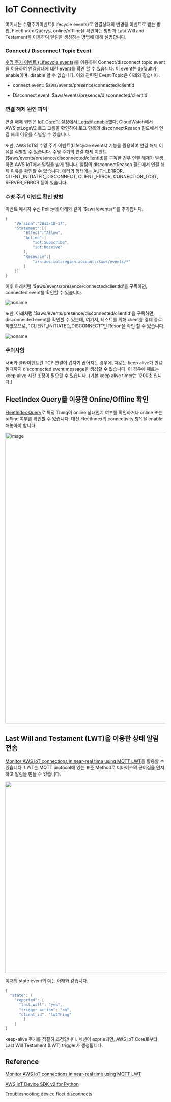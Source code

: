 # IoT Connectivity

여기서는 수명주기이벤트(Lifecycle events)로 연결상태의 변경을 이벤트로 받는 방법, FleetIndex Query로 online/offline을 확인하는 방법과 Last Will and Testament을 이용하여 알림을 생성하는 방법에 대해 설명합니다. 


### Connect / Disconnect Topic Event 

[수명 주기 이벤트 (Lifecycle events)](https://docs.aws.amazon.com/iot/latest/developerguide/life-cycle-events.html)를 이용하여 Connect/disconnect topic event을 이용하여 연결상태에 대한 event를 확인 할 수 있습니다. 이 event는 default가 enable이며, disable 할 수 없습니다. 이와 관련된 Event Topic은 아래와 같습니다. 

- connect event: $aws/events/presence/connected/clientId 

- Disconnect event: $aws/events/presence/disconnected/clientId 


### 연결 해제 원인 파악 

연결 해제 원인은 [IoT Core의 설정에서 Logs을 enable](https://ap-northeast-2.console.aws.amazon.com/iot/home?region=ap-northeast-2#/settings/logging)했다, CloudWatch에서 AWSIotLogsV2 로그 그룹을 확인하여 로그 항목의 disconnectReason 필드에서 연결 해제 이유를 식별할 수 있습니다.

또한, AWS IoT의 수명 주기 이벤트(Lifecycle events) 기능을 활용하여 연결 해제 이유를 식별할 수 있습니다. 수명 주기의 연결 해제 이벤트($aws/events/presence/disconnected/clientId)를 구독한 경우 연결 해제가 발생하면 AWS IoT에서 알림을 받게 됩니다. 알림의 disconnectReason 필드에서 연결 해제 이유를 확인할 수 있습니다. 에러의 형태에는 AUTH_ERROR, CLIENT_INITIATED_DISCONNECT, CLIENT_ERROR, CONNECTION_LOST, SERVER_ERROR 등이 있습니다.


### 수명 주기 이벤트 확인 방법

이벤트 메시지 수신 Policy에 아래와 같이 '$aws/events/\*'를 추가합니다. 

```java
{
    "Version":"2012-10-17",
    "Statement":[{
        "Effect":"Allow",
        "Action":[
            "iot:Subscribe",
            "iot:Receive"
        ],
        "Resource":[
            "arn:aws:iot:region:account:/$aws/events/*"
        ]
    }]
}
```

이후 아래처럼 '$aws/events/presence/connected/clientId'을 구독하면, connected event를 확인할 수 있습니다. 

![noname](https://user-images.githubusercontent.com/52392004/192277910-ccfbaca2-6259-4b67-a840-36308c0d300e.png)

또한, 아래처럼 '$aws/events/presence/disconnected/clientId'을 구독하면, disconnected event를 확인할 수 있는데, 여기서, 테스트를 위해 client를 강제 종료하였으므로, "CLIENT_INITIATED_DISCONNECT"인 Reson을 확인 할 수 있습니다. 

![noname](https://user-images.githubusercontent.com/52392004/192278792-afc6ece9-6cc7-4ba4-bb3d-58f33b4bad4a.png)

### 주의사항 

서버와 클라이언트간 TCP 연결이 갑자기 끊어지는 경우에, 때로는 keep alive가 만료될때까지 disconnected event message을 생성할 수 없습니다. 이 경우에 때로는 keep alive 시간 조정이 필요할 수 있습니다. (기본 keep alive timer는 1200초 입니다.)




## FleetIndex Query을 이용한 Online/Offline 확인 

[FleetIndex Query](https://docs.aws.amazon.com/iot/latest/developerguide/example-queries.html)로 특정 Thing이 online 상태인지 여부를 확인하거나 online 또는 offline 여부를 확인할 수 있습니다. 대신 FleetIndex의 connectivity 항목을 enable 해놓아야 합니다.

<img width="911" alt="image" src="https://user-images.githubusercontent.com/52392004/192209667-e6994903-9490-4746-8d3e-bd44e627f437.png">




## Last Will and Testament (LWT)을 이용한 상태 알림 전송

[Monitor AWS IoT connections in near-real time using MQTT LWT](https://aws.amazon.com/ko/blogs/iot/monitor-aws-iot-connections-in-near-real-time-using-mqtt-lwt/)을 활용할 수 있습니다. LWT는 MQTT protocol에 있는 표준 Method로 디바이스의 끊어짐을 인지하고 알림을 만들 수 있습니다. 

<img src="https://user-images.githubusercontent.com/52392004/192209753-475dc7d5-b6c2-4b8e-b359-30361ff2b64e.png" width="600">

이때의 state event의 예는 아래와 같습니다. 

```java
{
  "state": {
    "reported": {
      "last_will": "yes",
      "trigger_action": "on",
      "client_id": "lwtThing"
        }
    }
}
```

keep-alive 주기를 적절히 조정합니다. 세션이 exprie되면, AWS IoT Core로부터 Last Will Testament (LWT) trigger가 생성됩니다. 


## Reference 

[Monitor AWS IoT connections in near-real time using MQTT LWT](https://aws.amazon.com/ko/blogs/iot/monitor-aws-iot-connections-in-near-real-time-using-mqtt-lwt/)

[AWS IoT Device SDK v2 for Python](https://github.com/aws/aws-iot-device-sdk-python-v2)

[Troubleshooting device fleet disconnects](https://docs.aws.amazon.com/iot/latest/developerguide/ota-troubleshooting-fleet-disconnects.html)
